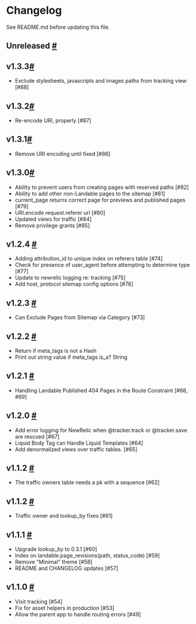 # Changelog

See README.md before updating this file.

## Unreleased [#](https://git.cashnetusa.com/trogdor/landable/compare/v1.3.3...master)

## v1.3.3[#](https://git.cashnetusa.com/trogdor/landable/compare/v1.3.2...v1.3.3)
* Exclude stylesheets, javascripts and images paths from tracking view [#88]

## v1.3.2[#](https://git.cashnetusa.com/trogdor/landable/compare/v1.3.1...v1.3.2)
* Re-encode URI, properly [#87]

## v1.3.1[#](https://git.cashnetusa.com/trogdor/landable/compare/v1.3.0...v1.3.1)
* Remove URI encoding until fixed [#86]

## v1.3.0[#](https://git.cashnetusa.com/trogdor/landable/compare/v1.2.4...v1.3.0)
* Ability to prevent users from creating pages with reserved paths [#82]
* Ability to add other non-Landable pages to the sitemap [#81]
* current_page returns correct page for previews and published pages [#79]
* URI.encode request.referer url [#80]
* Updated views for traffic [#84]
* Remove privilege grants [#85]

## v1.2.4 [#](https://git.cashnetusa.com/trogdor/landable/compare/v1.2.3...v1.2.4)
* Adding attribution_id to unique index on referers table [#74]
* Check for presence of user_agent before attempting to determine type [#77]
* Update to newrelic logging re: tracking [#75]
* Add host, protocol sitemap config options [#76]

## v1.2.3 [#](https://git.cashnetusa.com/trogdor/landable/compare/v1.2.2...v1.2.3)
* Can Exclude Pages from Sitemap via Category [#73]

## v1.2.2 [#](https://git.cashnetusa.com/trogdor/landable/compare/v1.2.1...v1.2.2)
* Return if meta_tags is not a Hash
* Print out string value if meta_tags is_a? String

## v1.2.1 [#](https://git.cashnetusa.com/trogdor/landable/compare/v1.2.0...v1.2.1)
* Handling Landable Published 404 Pages in the Route Constraint [#68, #69]

## v1.2.0 [#](https://git.cashnetusa.com/trogdor/landable/compare/v1.1.3...v1.2.0)
* Add error logging for NewRelic when @tracker.track or @tracker.save are rescued [#67]
* Liquid Body Tag can Handle Liquid Templates [#64]
* Add denormalized views over traffic tables. [#65]

## v1.1.2 [#](https://git.cashnetusa.com/trogdor/landable/compare/v1.1.2...v1.1.3)

* The traffic owners table needs a pk with a sequence [#62]

## v1.1.2 [#](https://git.cashnetusa.com/trogdor/landable/compare/v1.1.1...v1.1.2)

* Traffic owner and lookup_by fixes [#61]

## v1.1.1 [#](https://git.cashnetusa.com/trogdor/landable/compare/v1.1.0...v1.1.1)

* Upgrade lookup_by to 0.3.1 [#60]
* Index on landable.page_revisions(path, status_code) [#59]
* Remove "Minimal" theme [#58]
* README and CHANGELOG updates [#57]

## v1.1.0 [#](https://git.cashnetusa.com/trogdor/landable/compare/v1.0.6...v1.1.0)

* Visit tracking [#54]
* Fix for asset helpers in production [#53]
* Allow the parent app to handle routing errors [#49]
